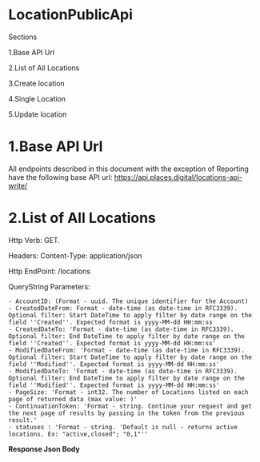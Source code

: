 # LocationPublicApi
Sections

1.Base API Url

2.List of All Locations

3.Create location

4.Single Location

5.Update location

<h1>1.Base API Url</h1>

All endpoints described in this document with the exception of Reporting have the following base API url: https://api.places.digital/locations-api-write/

<h1>2.List of All Locations</h1>

Http Verb: GET.

Headers: Content-Type: application/json

Http EndPoint: /locations

QueryString Parameters:

```{questions}
- AccountID: (Format - uuid. The unique identifier for the Account)
- CreatedDateFrom: Format - date-time (as date-time in RFC3339). Optional filter: Start DateTime to apply filter by date range on the field ''Created''. Expected format is yyyy-MM-dd HH:mm:ss
- CreatedDateTo: 'Format - date-time (as date-time in RFC3339). Optional filter: End DateTime to apply filter by date range on the field ''Created''. Expected format is yyyy-MM-dd HH:mm:ss'
- ModifiedDateFrom: 'Format - date-time (as date-time in RFC3339). Optional filter: Start DateTime to apply filter by date range on the field ''Modified''. Expected format is yyyy-MM-dd HH:mm:ss'
- ModifiedDateTo: 'Format - date-time (as date-time in RFC3339). Optional filter: End DateTime to apply filter by date range on the field ''Modified''. Expected format is yyyy-MM-dd HH:mm:ss'
- PageSize: 'Format - int32. The number of Locations listed on each page of returned data (max value: )'
- ContinuationToken: 'Format - string. Continue your request and get the next page of results by passing in the token from the previous result.'
- statuses : 'Format - string. 'Default is null - returns active locations. Ex: "active,closed"; "0,1"''

```


<strong>Response Json Body</strong>
